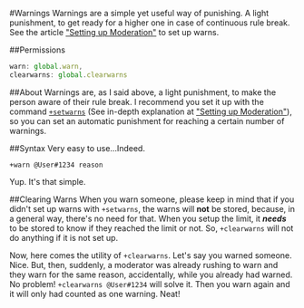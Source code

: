 #Warnings
Warnings are a simple yet useful way of punishing. A light punishment, to get ready for a higher one in case of continuous rule break. See the article ["Setting up Moderation"](./setting-up-moderation.md) to set up warns.

##Permissions
```js
warn: global.warn,
clearwarns: global.clearwarns
```
##About
Warnings are, as I said above, a light punishment, to make the person aware of their rule break. I recommend you set it up with the command [`+setwarns`](./setwarns.md) (See in-depth explanation at ["Setting up Moderation"](./setting-up-moderation.html#how-to-set-warns)), so you can set an automatic punishment for reaching a certain number of warnings.

##Syntax
Very easy to use...Indeed.

`+warn @User#1234 reason`

Yup. It's that simple.

##Clearing Warns
When you warn someone, please keep in mind that if you didn't set up warns with `+setwarns`, the warns will **not** be stored, because, in a general way, there's no need for that. When you setup the limit, it ***needs*** to be stored to know if they reached the limit or not. So, `+clearwarns` will not do anything if it is not set up.

Now, here comes the utility of `+clearwarns`. Let's say you warned someone. Nice. But, then, suddenly, a moderator was already rushing to warn and they warn for the same reason, accidentally, while you already had warned. No problem! `+clearwarns @User#1234` will solve it. Then you warn again and it will only had counted as one warning. Neat!
